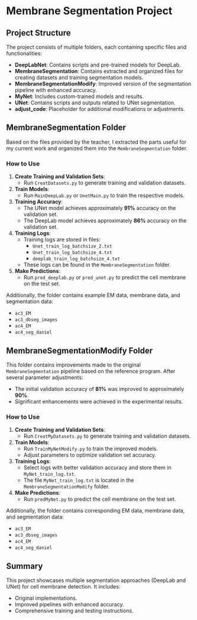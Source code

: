# Membrane Segmentation Project

## Project Structure
The project consists of multiple folders, each containing specific files and functionalities:

- **DeepLabNet**: Contains scripts and pre-trained models for DeepLab.
- **MembraneSegmentation**: Contains extracted and organized files for creating datasets and training segmentation models.
- **MembraneSegmentationModify**: Improved version of the segmentation pipeline with enhanced accuracy.
- **MyNet**: Includes custom-trained models and results.
- **UNet**: Contains scripts and outputs related to UNet segmentation.
- **adjust_code**: Placeholder for additional modifications or adjustments.

## MembraneSegmentation Folder
Based on the files provided by the teacher, I extracted the parts useful for my current work and organized them into the `MembraneSegmentation` folder.

### How to Use
1. **Create Training and Validation Sets**:
   - Run `CreatDatasets.py` to generate training and validation datasets.
2. **Train Models**:
   - Run `MainDeepLab.py` or `UnetMain.py` to train the respective models.
3. **Training Accuracy**:
   - The UNet model achieves approximately **91%** accuracy on the validation set.
   - The DeepLab model achieves approximately **86%** accuracy on the validation set.
4. **Training Logs**:
   - Training logs are stored in files:
     - `Unet_train_log_batchsize_2.txt`
     - `Unet_train_log_batchsize_4.txt`
     - `deeplab_train_log_batchsize_4.txt`
   - These logs can be found in the `MembraneSegmentation` folder.
5. **Make Predictions**:
   - Run `pred_deeplab.py` or `pred_unet.py` to predict the cell membrane on the test set.

Additionally, the folder contains example EM data, membrane data, and segmentation data:
- `ac3_EM`
- `ac3_dbseg_images`
- `ac4_EM`
- `ac4_seg_daniel`

## MembraneSegmentationModify Folder
This folder contains improvements made to the original `MembraneSegmentation` pipeline based on the reference program. After several parameter adjustments:

- The initial validation accuracy of **81%** was improved to approximately **90%**.
- Significant enhancements were achieved in the experimental results.

### How to Use
1. **Create Training and Validation Sets**:
   - Run `CreatMyDatasets.py` to generate training and validation datasets.
2. **Train Models**:
   - Run `TrainMyNetModify.py` to train the improved models.
   - Adjust parameters to optimize validation set accuracy.
3. **Training Logs**:
   - Select logs with better validation accuracy and store them in `MyNet_train_log.txt`.
   - The file `MyNet_train_log.txt` is located in the `MembraneSegmentationModify` folder.
4. **Make Predictions**:
   - Run `predMyNet.py` to predict the cell membrane on the test set.

Additionally, the folder contains corresponding EM data, membrane data, and segmentation data:
- `ac3_EM`
- `ac3_dbseg_images`
- `ac4_EM`
- `ac4_seg_daniel`

## Summary
This project showcases multiple segmentation approaches (DeepLab and UNet) for cell membrane detection. It includes:

- Original implementations.
- Improved pipelines with enhanced accuracy.
- Comprehensive training and testing instructions.

